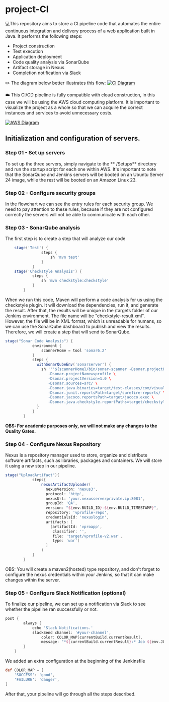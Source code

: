 # project-CI

💻This repository aims to store a CI pipeline code that automates the entire continuous integration and delivery process of a web application built in Java. It performs the following steps:
- Project construction
- Test execution
- Application deployment
- Code quality analysis via SonarQube
- Artifact storage in Nexus
- Completion notification via Slack

✏️ The diagram below better illustrates this flow:
[![Ci Diagram](https://project-ci-repository.s3.sa-east-1.amazonaws.com/DiagramaCI.png "Ci Diagram")](https://project-ci-repository.s3.sa-east-1.amazonaws.com/DiagramaCI.pnghttp:// "Ci Diagram")

☁️ This CI/CD pipeline is fully compatible with cloud construction, in this case we will be using the AWS cloud computing platform. It is important to visualize the project as a whole so that we can acquire the correct instances and services to avoid unnecessary costs.

[![AWS Diagram](https://project-ci-repository.s3.sa-east-1.amazonaws.com/DiagramaAWS.png "AWS Diagram")](https://project-ci-repository.s3.sa-east-1.amazonaws.com/DiagramaAWS.png "AWS Diagram")

## Initialization and configuration of servers.
### Step 01 - Set up servers
To set up the three servers, simply navigate to the ** /Setups** directory and run the startup script for each one within AWS. It's important to note that the SonarQube and Jenkins servers will be booted on an Ubuntu Server 24 image, while the rest will be booted on an Amazon Linux 23.

### Step 02 - Configure security groups
In the flowchart we can see the entry rules for each security group. We need to pay attention to these rules, because if they are not configured correctly the servers will not be able to communicate with each other.

### Step 03 - SonarQube analysis
The first step is to create a step that will analyze our code

```groovy
    stage('Test') {
                steps {
                    sh 'mvn test'
                }
            }
	stage('Checkstyle Analysis') {
            steps {
                sh 'mvn checkstyle:checkstyle'
            }
        }
```

When we run this code, Maven will perform a code analysis for us using the checkstyle plugin. It will download the dependencies, run it, and generate the result.
After that, the results will be unique in the /targets folder of our Jenkins environment. The file name will be "checkstyle-result.xml". However, the file will be in XML format, which is unreadable for humans, so we can use the SonarQube dashboard to publish and view the results. Therefore, we will create a step that will send to SonarQube.

```groovy
stage("Sonar Code Analysis") {
        	environment {
                scannerHome = tool 'sonar6.2'
            }
            steps {
              withSonarQubeEnv('sonarserver') {
                sh '''${scannerHome}/bin/sonar-scanner -Dsonar.projectKey=vprofile \
                   -Dsonar.projectName=vprofile \
                   -Dsonar.projectVersion=1.0 \
                   -Dsonar.sources=src/ \
                   -Dsonar.java.binaries=target/test-classes/com/visualpathit/account/controllerTest/ \
                   -Dsonar.junit.reportsPath=target/surefire-reports/ \
                   -Dsonar.jacoco.reportsPath=target/jacoco.exec \
                   -Dsonar.java.checkstyle.reportPaths=target/checkstyle-result.xml'''
              }
            }
        }
```
**OBS: For academic purposes only, we will not make any changes to the Quality Gates.**
### Step 04 - Configure Nexus Repository

Nexus is a repository manager used to store, organize and distribute software artifacts, such as libraries, packages and containers. We will store it using a new step in our pipeline.

```groovy
stage("UploadArtifact"){
            steps{
                nexusArtifactUploader(
                  nexusVersion: 'nexus3',
                  protocol: 'http',
                  nexusUrl: 'your.nexusserverprivate.ip:8081',
                  groupId: 'QA',
                  version: "${env.BUILD_ID}-${env.BUILD_TIMESTAMP}",
                  repository: 'vprofile-repo',
                  credentialsId: 'nexuslogin',
                  artifacts: [
                    [artifactId: 'vproapp',
                     classifier: '',
                     file: 'target/vprofile-v2.war',
                     type: 'war']
                  ]
                )
            }
        }
```

OBS: You will create a maven2(hosted) type repository, and don't forget to configure the nexus credentials within your Jenkins, so that it can make changes within the server.

### Step 05 - Configure Slack Notification (optional)

To finalize our pipeline, we can set up a notification via Slack to see whether the pipeline ran successfully or not.

```groovy
post {
        always {
            echo 'Slack Notifications.'
            slackSend channel: '#your-channel',
                color: COLOR_MAP[currentBuild.currentResult],
                message: "*${currentBuild.currentResult}:* Job ${env.JOB_NAME} build ${env.BUILD_NUMBER} \n More info at: ${env.BUILD_URL}"
        }
    }
```
We added an extra configuration at the beginning of the Jenkinsfile

```groovy
def COLOR_MAP = [
    'SUCCESS': 'good', 
    'FAILURE': 'danger',
]
```
After that, your pipeline will go through all the steps described.
